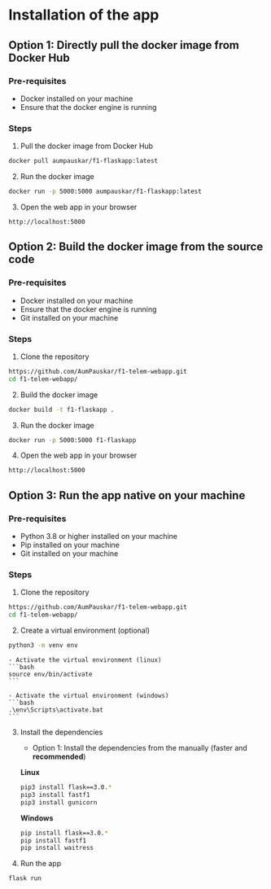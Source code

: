 # Installation of the app

## Option 1: Directly pull the docker image from Docker Hub

### Pre-requisites
- Docker installed on your machine
- Ensure that the docker engine is running

### Steps
1. Pull the docker image from Docker Hub
```bash
docker pull aumpauskar/f1-flaskapp:latest
```

2. Run the docker image
```bash
docker run -p 5000:5000 aumpauskar/f1-flaskapp:latest
```

3. Open the web app in your browser
```
http://localhost:5000
```

## Option 2: Build the docker image from the source code

### Pre-requisites
- Docker installed on your machine
- Ensure that the docker engine is running
- Git installed on your machine

### Steps
1. Clone the repository
```bash
https://github.com/AumPauskar/f1-telem-webapp.git
cd f1-telem-webapp/
```

2. Build the docker image
```bash
docker build -t f1-flaskapp .
```

3. Run the docker image
```bash
docker run -p 5000:5000 f1-flaskapp
```

4. Open the web app in your browser
```
http://localhost:5000
```

## Option 3: Run the app native on your machine

### Pre-requisites
- Python 3.8 or higher installed on your machine
- Pip installed on your machine
- Git installed on your machine

### Steps
1. Clone the repository
```bash
https://github.com/AumPauskar/f1-telem-webapp.git
cd f1-telem-webapp/
```

2. Create a virtual environment (optional)
```bash
python3 -m venv env
```

    - Activate the virtual environment (linux)
    ```bash
    source env/bin/activate
    ```

    - Activate the virtual environment (windows)
    ```bash
    .\env\Scripts\activate.bat
    ```

3. Install the dependencies

    - Option 1: Install the dependencies from the manually (faster and **recommended**)

    **Linux**
    ```bash
    pip3 install flask==3.0.*
    pip3 install fastf1
    pip3 install gunicorn
    ```

    **Windows**
    ```bash
    pip install flask==3.0.*
    pip install fastf1
    pip install waitress
    ```

4. Run the app
```bash
flask run
```
